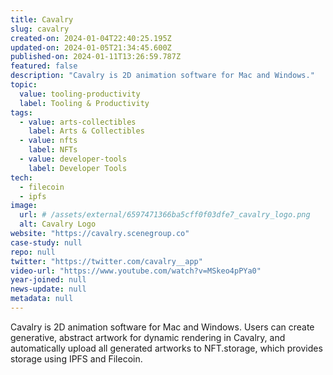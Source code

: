 ```yaml
---
title: Cavalry
slug: cavalry
created-on: 2024-01-04T22:40:25.195Z
updated-on: 2024-01-05T21:34:45.600Z
published-on: 2024-01-11T13:26:59.787Z
featured: false
description: "Cavalry is 2D animation software for Mac and Windows."
topic:
  value: tooling-productivity
  label: Tooling & Productivity
tags:
  - value: arts-collectibles
    label: Arts & Collectibles
  - value: nfts
    label: NFTs
  - value: developer-tools
    label: Developer Tools
tech:
  - filecoin
  - ipfs
image:
  url: # /assets/external/6597471366ba5cff0f03dfe7_cavalry_logo.png
  alt: Cavalry Logo
website: "https://cavalry.scenegroup.co"
case-study: null
repo: null
twitter: "https://twitter.com/cavalry__app"
video-url: "https://www.youtube.com/watch?v=MSkeo4pPYa0"
year-joined: null
news-update: null
metadata: null
---
```


Cavalry is 2D animation software for Mac and Windows. Users can create generative, abstract artwork for dynamic rendering in Cavalry, and automatically upload all generated artworks to NFT.storage, which provides storage using IPFS and Filecoin.
